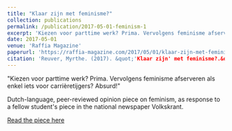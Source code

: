 ```yaml
---
title: "Klaar zijn met feminisme?"
collection: publications
permalink: /publication/2017-05-01-feminism-1
excerpt: 'Kiezen voor parttime werk? Prima. Vervolgens feminisme afserveren als enkel iets voor carrièretijgers? Absurd!'
date: 2017-05-01
venue: 'Raffia Magazine'
paperurl: 'https://raffia-magazine.com/2017/05/01/klaar-zijn-met-feminisme/'
citation: 'Reuver, Myrthe. (2017). &quot;'Klaar zijn' met feminisme?.&quot; <i>Raffia Magazine Online</i>.'
---
```

"Kiezen voor parttime werk? Prima. Vervolgens feminisme afserveren als enkel iets voor carrièretijgers? Absurd!"

Dutch-language, peer-reviewed opinion piece on feminism, as response to a fellow student's piece in the national newspaper Volkskrant.

[Read the piece here](https://raffia-magazine.com/2017/05/01/klaar-zijn-met-feminisme/)
